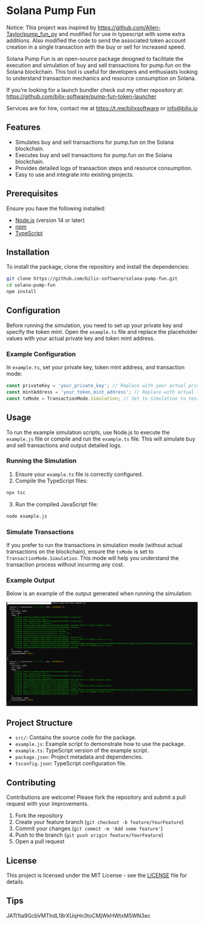 
# Solana Pump Fun
Notice: This project was inspired by https://github.com/Allen-Taylor/pump_fun_py and modified for use in typescript with some extra additions.
Also modified the code to send the associated token account creation in a single transaction with the buy or sell for increased speed.

Solana Pump Fun is an open-source package designed to facilitate the execution and simulation of buy and sell transactions for pump.fun on the Solana blockchain. This tool is useful for developers and enthusiasts looking to understand transaction mechanics and resource consumption on Solana.

If you're looking for a launch bundler check out my other repository at: https://github.com/bilix-software/pump-fun-token-launcher

Services are for hire, contact me at https://t.me/bilixsoftware or info@bilix.io
## Features

- Simulates buy and sell transactions for pump.fun on the Solana blockchain.
- Executes buy and sell transactions for pump.fun on the Solana blockchain.
- Provides detailed logs of transaction steps and resource consumption.
- Easy to use and integrate into existing projects.

## Prerequisites

Ensure you have the following installed:

- [Node.js](https://nodejs.org/) (version 14 or later)
- [npm](https://www.npmjs.com/)
- [TypeScript](https://www.typescriptlang.org/)

## Installation

To install the package, clone the repository and install the dependencies:

```bash
git clone https://github.com/bilix-software/solana-pump-fun.git
cd solana-pump-fun
npm install
```

## Configuration

Before running the simulation, you need to set up your private key and specify the token mint. Open the `example.ts` file and replace the placeholder values with your actual private key and token mint address.

### Example Configuration

In `example.ts`, set your private key, token mint address, and transaction mode:

```typescript
const privateKey = 'your_private_key'; // Replace with your actual private key
const mintAddress = 'your_token_mint_address'; // Replace with actual token mint address
const txMode = TransactionMode.Simulation; // Set to Simulation to test, Execution to perform
```

## Usage

To run the example simulation scripts, use Node.js to execute the `example.js` file or compile and run the `example.ts` file. This will simulate buy and sell transactions and output detailed logs.

### Running the Simulation

1. Ensure your `example.ts` file is correctly configured.
2. Compile the TypeScript files:

```bash
npx tsc
```

3. Run the compiled JavaScript file:

```bash
node example.js
```

### Simulate Transactions

If you prefer to run the transactions in simulation mode (without actual transactions on the blockchain), ensure the `txMode` is set to `TransactionMode.Simulation`. This mode will help you understand the transaction process without incurring any cost.

### Example Output

Below is an example of the output generated when running the simulation:

![Example Output](image.png)

## Project Structure

- `src/`: Contains the source code for the package.
- `example.js`: Example script to demonstrate how to use the package.
- `example.ts`: TypeScript version of the example script.
- `package.json`: Project metadata and dependencies.
- `tsconfig.json`: TypeScript configuration file.

## Contributing

Contributions are welcome! Please fork the repository and submit a pull request with your improvements.

1. Fork the repository
2. Create your feature branch (`git checkout -b feature/YourFeature`)
3. Commit your changes (`git commit -m 'Add some feature'`)
4. Push to the branch (`git push origin feature/YourFeature`)
5. Open a pull request

## License

This project is licensed under the MIT License - see the [LICENSE](LICENSE) file for details.

## Tips
JATt1ta9GcbVMThdL18rXUqHn3toCMjWkHWtxM5WN3ec
